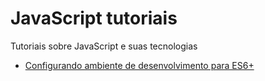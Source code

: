 # JavaScript tutoriais

Tutoriais sobre JavaScript e suas tecnologias

* [Configurando ambiente de desenvolvimento para ES6+](blob/master/javascript/es6-configurando-ambiente)